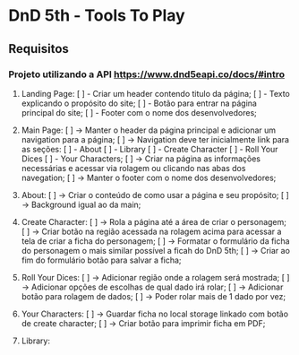 # DnD 5th - Tools To Play

## Requisitos

### Projeto utilizando a API https://www.dnd5eapi.co/docs/#intro

1. Landing Page: 
    [ ] - Criar um header contendo titulo da página;
    [ ] - Texto explicando o propósito do site;
    [ ] - Botão para entrar na página principal do site;
    [ ] - Footer com o nome dos desenvolvedores;
    
2. Main Page:
    [ ] -> Manter o header da página principal e adicionar um navigation para a página;
    [ ] -> Navigation deve ter inicialmente link para as seções:
        [ ] - About
        [ ] - Library
        [ ] - Create Character
        [ ] - Roll Your Dices
        [ ] - Your Characters;
    [ ] -> Criar na página as informações necessárias e acessar via rolagem ou clicando nas abas dos navegation;
    [ ] -> Manter o footer com o nome dos desenvolvedores;

3. About:
    [ ] -> Criar o conteúdo de como usar a página e seu propósito;
    [ ] -> Background igual ao da main;

4. Create Character:
    [ ] -> Rola a página até a área de criar o personagem;
    [ ] -> Criar botão na região acessada na rolagem acima para acessar a tela de criar a ficha do personagem;
    [ ] -> Formatar o formulário da ficha do personagem o mais similar possível a ficah do DnD 5th;
    [ ] -> Criar ao fim do formulário botão para salvar a ficha;
    
5. Roll Your Dices:
    [ ] -> Adicionar região onde a rolagem será mostrada;
    [ ] -> Adicionar opções de escolhas de qual dado irá rolar;
    [ ] -> Adicionar botão para rolagem de dados;
    [ ] -> Poder rolar mais de 1 dado por vez;
    
6. Your Characters:
    [ ] -> Guardar ficha no local storage linkado com botão de create character;
    [ ] -> Criar botão para imprimir ficha em PDF;
    
7. Library:
